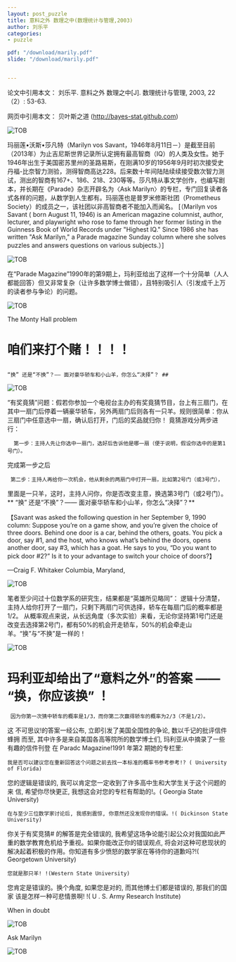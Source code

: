 ```yaml
---
layout: post_puzzle  
title: 意料之外 数理之中(数理统计与管理,2003)
author: 刘乐平
categories:
- puzzle 

pdf: "/download/marily.pdf"  
slide: "/download/marily.pdf"  


---
```


论文中引用本文：
刘乐平. 意料之外 数理之中[J]. 数理统计与管理, 2003, 22（2）: 53-63.

网页中引用本文：
贝叶斯之道 (http://bayes-stat.github.com)




![TOB](https://bayes-stat.github.com/images/131201.jpg)

玛丽莲•沃斯•莎凡特（Marilyn vos Savant，1946年8月11日－）是截至目前（2013年）为止吉尼斯世界记录所认定拥有最高智商（IQ）的人类及女性。她于1946年出生于美国密苏里州的圣路易斯，在刚满10岁的1956年9月时初次接受史丹福-比奈智力测验，测得智商高达228。后来数十年间陆陆续续接受数次智力测试，测出的智商有167+、186、218、230等等。莎凡特从事文学创作，也编写剧本，并长期在《Parade》杂志开辟名为〈Ask Marilyn〉的专栏，专门回复读者各式各样的问题，从数学到人生都有。玛丽莲也是普罗米修斯社团（Prometheus Society）的成员之一，该社团以非高智商者不能加入而闻名。
[（Marilyn vos Savant ( born August 11, 1946) is an American magazine columnist, author, lecturer, and playwright who rose to fame through her former listing in the Guinness Book of World Records under "Highest IQ." Since 1986 she has written "Ask Marilyn," a Parade magazine Sunday column where she solves puzzles and answers questions on various subjects.）]

![TOB](https://bayes-stat.github.com/images/131202.jpg)


在“Parade Magazine”1990年的第9期上，玛利亚给出了这样一个十分简单（人人都能回答）但又非常复杂（让许多数学博士做错），且特别吸引人（引发成千上万的读者参与争论）的问题。

![TOB](https://bayes-stat.github.com/images/131203.gif)


The Monty Hall problem

# 咱们来打个赌！！！！ #
## 
    “换” 还是“不换”？—— 面对豪华轿车和小山羊，你怎么“决择”？ ##


![TOB](https://bayes-stat.github.com/images/131204.jpg)

“有奖竟猜”问题：假若你参加一个电视台主办的有奖竟猜节目，台上有三扇门，在其中一扇门后停着一辆豪华轿车，另外两扇门后则各有一只羊。规则很简单：你从三扇门中任意选中一扇，确认后打开，门后的奖品就归你！
竟猜游戏分两步进行：
       
      第一步：主持人先让你选中一扇门，选好后告诉他是哪一扇（便于说明，假设你选中的是第1号门）。

 完成第一步之后  

     第二步：主持人再给你一次机会，他从剩余的两扇门中打开一扇，比如第2号门（或3号门），

里面是一只羊，这时，主持人问你，你是否改变主意，换选第3号门（或2号门）。
**
“换” 还是“不换”？—— 面对豪华轿车和小山羊，你怎么“决择”？**

【Savant was asked the following question in her September 9, 1990 column:
Suppose you’re on a game show, and you’re given the choice of three doors. Behind one door is a car, behind the others, goats. You pick a door, say #1, and the host, who knows what’s behind the doors, opens another door, say #3, which has a goat. He says to you, “Do you want to pick door #2?” Is it to your advantage to switch your choice of doors?】

  —Craig F. Whitaker Columbia, Maryland,  


![TOB](https://bayes-stat.github.com/images/131205.jpg)

笔者至少问过十位数学系的研究生，结果都是“英雄所见略同”：
    逻辑十分清楚，主持人给你打开了一扇门，只剩下两扇门可供选择，轿车在每扇门后的概率都是1/2。
从概率观点来说，从长远角度（多次实验）来看，无论你坚持第1号门还是改变去选择第2号门，都有50%的机会开走轿车，50%的机会牵走山羊。“换”与“不换”是一样的！ 


![TOB](https://bayes-stat.github.com/images/131206.png)

# 玛利亚却给出了“意料之外”的答案 —— “换，你应该换” ！ #
     
     因为你第一次猜中轿车的概率是1/3，而你第二次赢得轿车的概率为2/3（不是1/2）。 



这 不可思议!的答案一经公布, 立即引发了美国全国性的争论, 数以千记的批评信件蜂拥
而至, 其中许多是来自美国各高等院所的数学博士们, 玛利亚从中摘录了一些有趣的信件刊登
在 Paradc Magazine!1991 年第2 期她的专栏里:

    我是否可以建议您在重新回答这个问题之前去找一本标准的概率书参考参考!? ( University of Florida)
   
您的逻辑是错误的, 我可以肯定您一定收到了许多高中生和大学生关于这个问题的来
信, 希望你尽快更正, 我想这会对您的专栏有帮助的!。( Georgia State University)

    在与至少三位数学家讨论后, 我感到震惊, 你意然还没发现你的错误。!( Dickinson State University)

你关于有奖竞猜# 的解答是完全错误的, 我希望这场争论能引起公众对我国如此严重的数学教育危机给予重视。如果你能改正你的错误观点, 将会对这种可悲现状的解决起着积极的作用。你知道有多少愤怒的数学家在等待你的道歉吗?!( Georgetown University)

    您就是那只羊! !(Western State University)
  
您肯定是错误的。换个角度, 如果您是对的, 而其他博士们都是错误的, 那我们的国家
该是怎样一种可悲情景啊! !( U . S. Army Research Institute)


When in doubt


![TOB](https://bayes-stat.github.com/images/131207.jpg)


Ask Marilyn

![TOB](https://bayes-stat.github.com/images/131208.jpg)





